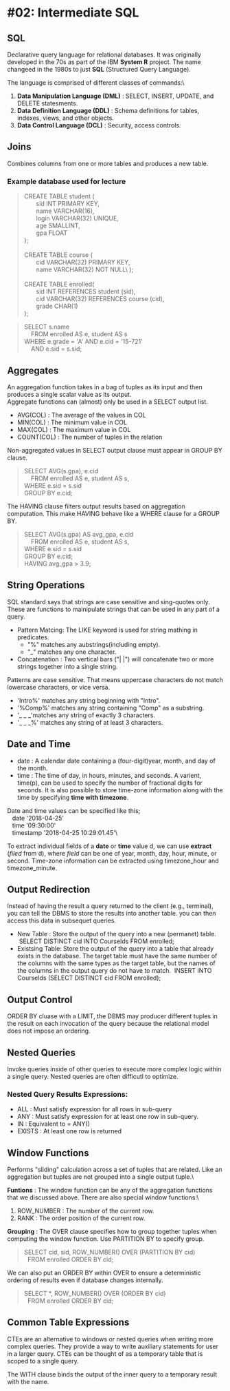 # #02: Intermediate SQL

## SQL
Declarative query language for relational databases. It was originally developed in the 70s as part of the IBM **System R** project.
The name changeed in the 1980s to just **SQL** (Structured Query Language).

The language is comprised of different classes of commands:\
1) **Data Manipulation Language (DML)** : SELECT, INSERT, UPDATE, and DELETE statesments.
2) **Data Definition Language (DDL)** : Schema definitions for tables, indexes, views, and other objects.
3) **Data Control Language (DCL)** : Security, access controls.

## Joins
Combines columns from one or more tables and produces a new table.
### Example database used for lecture
> CREATE TABLE student (\
    &nbsp; &nbsp; &nbsp; &nbsp;sid INT PRIMARY KEY,\
    &nbsp; &nbsp; &nbsp; &nbsp;name VARCHAR(16),\
    &nbsp; &nbsp; &nbsp; &nbsp;login VARCHAR(32) UNIQUE,\
    &nbsp; &nbsp; &nbsp; &nbsp;age SMALLINT,\
    &nbsp; &nbsp; &nbsp; &nbsp;gpa FLOAT\
);\
\
CREATE TABLE course (\
    &nbsp; &nbsp; &nbsp; &nbsp;cid VARCHAR(32) PRIMARY KEY,\
    &nbsp; &nbsp; &nbsp; &nbsp;name VARCHAR(32) NOT NULL\ 
);\
\
CREATE TABLE enrolled(\
    &nbsp; &nbsp; &nbsp; &nbsp;sid INT REFERENCES student (sid),\
    &nbsp; &nbsp; &nbsp; &nbsp;cid VARCHAR(32) REFERENCES course (cid),\
    &nbsp; &nbsp; &nbsp; &nbsp;grade CHAR(1)\
);

> SELECT s.name\
    &nbsp; &nbsp; FROM enrolled AS e, student AS s\
    WHERE e.grade = 'A' AND e.cid = '15-721'\
    &nbsp; &nbsp; AND e.sid = s.sid;

## Aggregates
An aggregation function takes in a bag of tuples as its input and then produces a single scalar value as its output.\
Aggregate functions can (almost) only be used in a SELECT output list.

- AVG(COL) : The average of the values in COL
- MIN(COL) : The minimum value in COL
- MAX(COL) : The maximum value in COL
- COUNT(COL) : The number of tuples in the relation

Non-aggregated values in SELECT output clause must appear in GROUP BY clause.
> SELECT AVG(s.gpa), e.cid\
&nbsp; &nbsp; FROM enrolled AS e, student AS s,\
WHERE e.sid = s.sid\
GROUP BY e.cid;

The HAVING clause filters output results based on aggregation computation. This make HAVING behave like a WHERE clause for a GROUP BY.
> SELECT AVG(s.gpa) AS avg_gpa, e.cid\
&nbsp; &nbsp; FROM enrolled AS e, student AS s,\
WHERE e.sid = s.sid\
GROUP BY e.cid;\
HAVING avg_gpa > 3.9;

## String Operations
SQL standard says that strings are case sensitive and sing-quotes only. These are functions to mainipulate strings that can be used in any part of a query.

- Pattern Matcing: The LIKE keyword is used for string mathing in predicates.
    - "%" matches any aubstrings(including empty).
    - "_" matches any one character.
- Concatenation : Two vertical bars ("| |") will concatenate two or more strings together into a single string.

Patterns are case sensitive. That means uppercase characters do not match lowercase characters, or vice versa. 
- 'Intro%' matches any string beginning with "Intro".
- '%Comp%' matches any string containing "Comp" as a substring.
- '_ _ _'matches any string of exactly 3 characters.
- '_ _ _%' matches any string of at least 3 characters.
## Date and Time
- date : A calendar date containing a (four-digit)year, month, and day of the month.
- time : The time of day, in hours, minutes, and seconds. A varient, time(p), can be used to specify the number of fractional digits for seconds. It is also possible to store time-zone information along with the time by specifying **time with timezone**.

Date and time values can be specified like this;\
&nbsp; &nbsp;date '2018-04-25'\
&nbsp; &nbsp;time '09:30:00'\
&nbsp; &nbsp;timestamp '2018-04-25 10:29:01.45'\

To extract individual fields of a **date** or **time** value d, we can use **extract** (_filed_ from d), where _field_ can be one of year, month, day, hour, minute, or second. Time-zone information can be extracted using timezone_hour and timezone_minute.

## Output Redirection
Instead of having the result a query returned to the client (e.g., terminal), you can tell the DBMS to store the results into another table. you can then access this data in subsequet queries.
- New Table : Store the output of the query into a new (permanet) table.\
&nbsp;SELECT DISTINCT cid INTO CourseIds FROM enrolled;
- Existsing Table: Store the output of the query into a table that already exists in the database. The target table must have the same number of the columns with the same types as the target table, but the names of the columns in the output query do not have to match.
&nbsp;INSERT INTO CourseIds (SELECT DISTINCT cid FROM enrolled);

## Output Control
ORDER BY cluase with a LIMIT, the DBMS may producer different tuples in the result on each invocation of the query because the relational model does not impose an ordering.

## Nested Queries
Invoke queries inside of other queries to execute more complex logic within a single query. Nested queries are often difficutl to optimize.

### Nested Query Results Expressions:
- ALL : Must satisfy expression for all rows in sub-query
- ANY : Must satisfy expression for at least one row in sub-query.
- IN : Equivalent to = ANY()
- EXISTS : At least one row is returned

## Window Functions
Performs "sliding" calculation across a set of tuples that are related. Like an aggregation but tuples are not grouped into a single output tuple.\

**Funtions** : The window function can be any of the aggregation functions that we discussed above. There are also special window functions:\
1. ROW_NUMBER : The number of the current row.
2. RANK : The order position of the current row.

**Grouping** : The OVER clause specifies how to group together tuples when computing the window function. Use PARTITION BY to specify group.
> SELECT cid, sid, ROW_NUMBER() OVER (PARTITION BY cid)\
&nbsp; FROM enrolled ORDER BY cid;

We can also put an ORDER BY within OVER to ensure a deterministic ordering of results even if database changes internally.
> SELECT *, ROW_NUMBER() OVER (ORDER BY cid)\
&nbsp; FROM enrolled ORDER BY cid;

## Common Table Expressions
CTEs are an alternative to windows or nested queries when writing more complex queries. They provide a way to write auxiliary statements for user in a larger query. CTEs can be thought of as a temporary table that is scoped to a single query.

The WITH clause binds the output of the inner query to a temporary result with the name.

